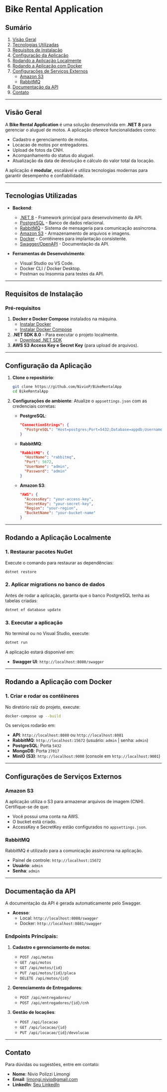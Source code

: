 # Bike Rental Application

## Sumário

1. [Visão Geral](#visão-geral)
2. [Tecnologias Utilizadas](#tecnologias-utilizadas)
3. [Requisitos de Instalação](#requisitos-de-instalação)
4. [Configuração da Aplicação](#configuração-da-aplicação)
5. [Rodando a Aplicação Localmente](#rodando-a-aplicação-localmente)
6. [Rodando a Aplicação com Docker](#rodando-a-aplicação-com-docker)
7. [Configurações de Serviços Externos](#configurações-de-serviços-externos)
   - [Amazon S3](#amazon-s3)
   - [RabbitMQ](#rabbitmq)
8. [Documentação da API](#documentação-da-api)
9. [Contato](#contato)

---

## Visão Geral

A **Bike Rental Application** é uma solução desenvolvida em **.NET 8** para gerenciar o aluguel de motos. A aplicação oferece funcionalidades como:

- Cadastro e gerenciamento de motos.
- Locacao de motos por entregadores.
- Upload de fotos da CNH.
- Acompanhamento do status do aluguel.
- Atualização da data de devolução e cálculo do valor total da locação.

A aplicação é **modular**, escalável e utiliza tecnologias modernas para garantir desempenho e confiabilidade.

---

## Tecnologias Utilizadas

- **Backend**:
  - [.NET 8](https://dotnet.microsoft.com/) - Framework principal para desenvolvimento da API.
  - [PostgreSQL](https://www.postgresql.org/) - Banco de dados relacional.
  - [RabbitMQ](https://www.rabbitmq.com/) - Sistema de mensageria para comunicação assíncrona.
  - [Amazon S3](https://aws.amazon.com/s3/) - Armazenamento de arquivos e imagens.
  - [Docker](https://www.docker.com/) - Contêineres para implantação consistente.
  - [Swagger/OpenAPI](https://swagger.io/) - Documentação da API.

- **Ferramentas de Desenvolvimento**:
  - Visual Studio ou VS Code.
  - Docker CLI / Docker Desktop.
  - Postman ou Insomnia para testes da API.

---

## Requisitos de Instalação

### Pré-requisitos
1. **Docker e Docker Compose** instalados na máquina.
   - [Instalar Docker](https://docs.docker.com/get-docker/)
   - [Instalar Docker Compose](https://docs.docker.com/compose/install/)
2. **.NET SDK 8.0** - Para executar o projeto localmente.
   - [Download .NET SDK](https://dotnet.microsoft.com/download)
3. **AWS S3 Access Key e Secret Key** (para upload de arquivos).

---

## Configuração da Aplicação

1. **Clone o repositório**:
   ```bash
   git clone https://github.com/NivioP/BikeRentalApp
   cd BikeRentalApp
   ```

2. **Configurações de ambiente**:
   Atualize o `appsettings.json` com as credenciais corretas:

   - **PostgreSQL**:
     ```json
     "ConnectionStrings": {
       "PostgreSQL": "Host=postgres;Port=5432;Database=appdb;Username=postgres;Password=yourpassword"
     }
     ```

   - **RabbitMQ**:
     ```json
     "RabbitMQ": {
       "HostName": "rabbitmq",
       "Port": 5672,
       "UserName": "admin",
       "Password": "admin"
     }
     ```

   - **Amazon S3**:
     ```json
     "AWS": {
       "AccessKey": "your-access-key",
       "SecretKey": "your-secret-key",
       "Region": "your-region",
       "BucketName": "your-bucket-name"
     }
     ```

---

## Rodando a Aplicação Localmente

### 1. Restaurar pacotes NuGet
Execute o comando para restaurar as dependências:
```bash
dotnet restore
```

### 2. Aplicar migrations no banco de dados
Antes de rodar a aplicação, garanta que o banco PostgreSQL tenha as tabelas criadas:
```bash
dotnet ef database update
```

### 3. Executar a aplicação
No terminal ou no Visual Studio, execute:
```bash
dotnet run
```

A aplicação estará disponível em:
- **Swagger UI**: `http://localhost:8080/swagger`

---

## Rodando a Aplicação com Docker

### 1. Criar e rodar os contêineres
No diretório raiz do projeto, execute:
```bash
docker-compose up --build
```

Os serviços rodarão em:
- **API**: `http://localhost:8080` ou `http://localhost:8081`
- **RabbitMQ**: `http://localhost:15672` (usuário: `admin` | senha: `admin`)
- **PostgreSQL**: Porta `5432`
- **MongoDB**: Porta `27017`
- **MinIO (S3)**: `http://localhost:9000` (console em `http://localhost:9001`)

---

## Configurações de Serviços Externos

### Amazon S3
A aplicação utiliza o S3 para armazenar arquivos de imagem (CNH). Certifique-se de que:

- Você possui uma conta na AWS.
- O bucket está criado.
- AccessKey e SecretKey estão configurados no `appsettings.json`.

### RabbitMQ
RabbitMQ é utilizado para a comunicação assíncrona na aplicação.

- Painel de controle: `http://localhost:15672`
- **Usuário**: `admin`
- **Senha**: `admin`

---

## Documentação da API

A documentação da API é gerada automaticamente pelo Swagger.

- **Acesso**:
  - Local: `http://localhost:8080/swagger`
  - Docker: `http://localhost:8081/swagger`

### Endpoints Principais:
1. **Cadastro e gerenciamento de motos**:
   - `POST /api/motos`
   - `GET /api/motos`
   - `GET /api/motos/{id}`
   - `PUT /api/motos/{id}/placa`
   - `DELETE /api/motos/{id}`

2. **Gerenciamento de Entregadores**:
   - `POST /api/entregadores/`
   - `POST /api/entregadores/{id}/cnh`

3. **Gestão de locações**:
   - `POST /api/locacao`
   - `GET /api/locacao/{id}`
   - `PUT /api/locacao/{id}/devolucao`

---
## Contato

Para dúvidas ou sugestões, entre em contato:

- **Nome**: Nivio Polizzi Limongi
- **Email**: limongi.nivio@gmail.com
- **LinkedIn**: [Seu LinkedIn](https://www.linkedin.com/nivio)
